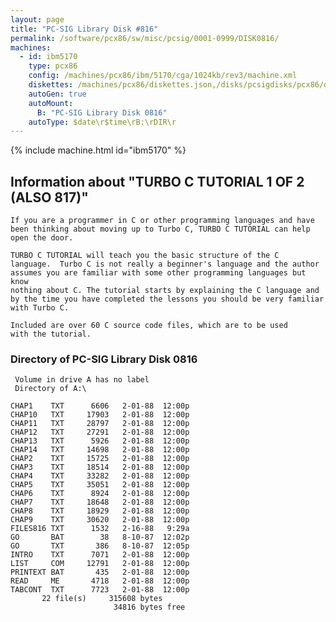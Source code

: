 ```yaml
---
layout: page
title: "PC-SIG Library Disk #816"
permalink: /software/pcx86/sw/misc/pcsig/0001-0999/DISK0816/
machines:
  - id: ibm5170
    type: pcx86
    config: /machines/pcx86/ibm/5170/cga/1024kb/rev3/machine.xml
    diskettes: /machines/pcx86/diskettes.json,/disks/pcsigdisks/pcx86/diskettes.json
    autoGen: true
    autoMount:
      B: "PC-SIG Library Disk 0816"
    autoType: $date\r$time\rB:\rDIR\r
---
```


{% include machine.html id="ibm5170" %}

## Information about "TURBO C TUTORIAL 1 OF 2 (ALSO 817)"

    If you are a programmer in C or other programming languages and have
    been thinking about moving up to Turbo C, TURBO C TUTORIAL can help
    open the door.
    
    TURBO C TUTORIAL will teach you the basic structure of the C
    language.  Turbo C is not really a beginner's language and the author
    assumes you are familiar with some other programming languages but know
    nothing about C. The tutorial starts by explaining the C language and
    by the time you have completed the lessons you should be very familiar
    with Turbo C.
    
    Included are over 60 C source code files, which are to be used
    with the tutorial.

### Directory of PC-SIG Library Disk 0816

     Volume in drive A has no label
     Directory of A:\

    CHAP1    TXT      6606   2-01-88  12:00p
    CHAP10   TXT     17903   2-01-88  12:00p
    CHAP11   TXT     28797   2-01-88  12:00p
    CHAP12   TXT     27291   2-01-88  12:00p
    CHAP13   TXT      5926   2-01-88  12:00p
    CHAP14   TXT     14698   2-01-88  12:00p
    CHAP2    TXT     15725   2-01-88  12:00p
    CHAP3    TXT     18514   2-01-88  12:00p
    CHAP4    TXT     33282   2-01-88  12:00p
    CHAP5    TXT     35051   2-01-88  12:00p
    CHAP6    TXT      8924   2-01-88  12:00p
    CHAP7    TXT     18648   2-01-88  12:00p
    CHAP8    TXT     18929   2-01-88  12:00p
    CHAP9    TXT     30620   2-01-88  12:00p
    FILES816 TXT      1532   2-16-88   9:29a
    GO       BAT        38   8-10-87  12:02p
    GO       TXT       386   8-10-87  12:05p
    INTRO    TXT      7071   2-01-88  12:00p
    LIST     COM     12791   2-01-88  12:00p
    PRINTEXT BAT       435   2-01-88  12:00p
    READ     ME       4718   2-01-88  12:00p
    TABCONT  TXT      7723   2-01-88  12:00p
           22 file(s)     315608 bytes
                           34816 bytes free
